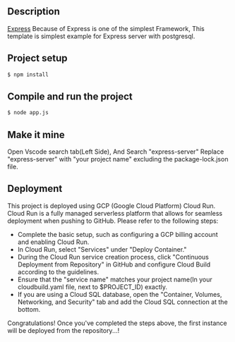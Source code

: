 ## Description

[Express](https://expressjs.com/)
Because of Express is one of the simplest Framework, This template is simplest example for Express server with postgresql.

## Project setup

```bash
$ npm install
```

## Compile and run the project

```bash
$ node app.js
```

## Make it mine

Open Vscode search tab(Left Side), And Search "express-server"
Replace "express-server" with "your project name" excluding the package-lock.json file.

## Deployment

This project is deployed using GCP (Google Cloud Platform) Cloud Run. Cloud Run is a fully managed serverless platform that allows for seamless deployment when pushing to GitHub. Please refer to the following steps:

- Complete the basic setup, such as configuring a GCP billing account and enabling Cloud Run.
- In Cloud Run, select "Services" under "Deploy Container."
- During the Cloud Run service creation process, click "Continuous Deployment from Repository" in GitHub and configure Cloud Build according to the guidelines.
- Ensure that the "service name" matches your project name(In your cloudbuild.yaml file, next to $PROJECT_ID) exactly.
- If you are using a Cloud SQL database, open the "Container, Volumes, Networking, and Security" tab and add the Cloud SQL connection at the bottom.

Congratulations! Once you've completed the steps above, the first instance will be deployed from the repository...!
